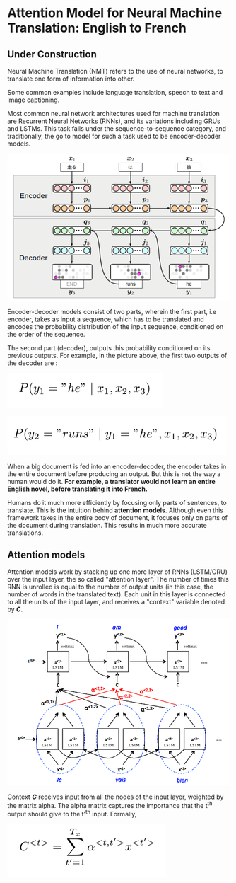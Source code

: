 # Attention Model for Neural Machine Translation: English to French

## Under Construction

Neural Machine Translation (NMT) refers to the use of neural networks, to translate one form of information into other.

Some common examples include language translation, speech to text and image captioning.

Most common neural network architectures used for machine translation are Recurrent Neural Networks (RNNs), and its variations including GRUs and LSTMs. This task falls under the sequence-to-sequence category, and traditionally, the go to model for such a task used to be encoder-decoder models.

![alt text](https://raw.githubusercontent.com/sarangzambare/nmt_attention/master/png/encoder_decoder.png)


Encoder-decoder models consist of two parts, wherein the first part, i.e encoder, takes as input a sequence, which has to be translated and encodes the probability distribution of the input sequence, conditioned on the order of the sequence.

The second part (decoder), outputs this probability conditioned on its previous outputs. For example, in the picture above, the first two outputs of the decoder are :

![alt text](https://raw.githubusercontent.com/sarangzambare/nmt_attention/master/png/y1.png)

![alt text](https://raw.githubusercontent.com/sarangzambare/nmt_attention/master/png/y2.png)


When a big document is fed into an encoder-decoder, the encoder takes in the entire document before producing an output. But this is not the way a human would do it. **For example, a translator would not learn an entire English novel, before translating it into French.**

Humans do it much more efficiently by focusing only parts of sentences, to translate. This is the intuition behind **attention models**. Although even this framework takes in the entire body of document, it focuses only on parts of the document during translation. This results in much more accurate translations.

## Attention models

Attention models work by stacking up one more layer of RNNs (LSTM/GRU) over the input layer, the so called "attention layer". The number of times this RNN is unrolled is equal to the number of output units (in this case, the number of words in the translated text). Each unit in this layer is connected to all the units of the input layer, and receives a "context" variable denoted by ***C***.

![alt text](https://raw.githubusercontent.com/sarangzambare/nmt_attention/master/png/attention.png)

Context ***C*** receives input from all the nodes of the input layer, weighted by the matrix alpha. The alpha matrix captures the importance that the t<sup>th</sup> output should give to the t'<sup>th</sup> input. Formally,

![alt text](https://raw.githubusercontent.com/sarangzambare/nmt_attention/master/png/context.png)








<common architectures: encoder-decoder>

<B-RNN working>

<problem with common architectures>


<attention modelling working>


<demonstration>


<attention matrix>
